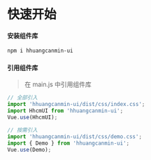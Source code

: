 # 快速开始

#### 安装组件库
```bash
npm i hhuangcanmin-ui
```

#### 引用组件库
> 在 main.js 中引用组件库
```javascript
// 全部引入
import 'hhuangcanmin-ui/dist/css/index.css';
import HhcmUI from 'hhuangcanmin-ui';
Vue.use(HhcmUI);

// 按需引入
import 'hhuangcanmin-ui/dist/css/demo.css';
import { Demo } from 'hhuangcanmin-ui';
Vue.use(Demo);
```